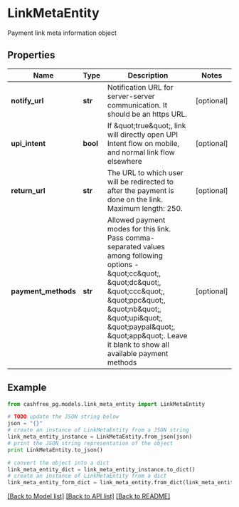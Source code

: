 # LinkMetaEntity

Payment link meta information object

## Properties
Name | Type | Description | Notes
------------ | ------------- | ------------- | -------------
**notify_url** | **str** | Notification URL for server-server communication. It should be an https URL. | [optional] 
**upi_intent** | **bool** | If \&quot;true\&quot;, link will directly open UPI Intent flow on mobile, and normal link flow elsewhere | [optional] 
**return_url** | **str** | The URL to which user will be redirected to after the payment is done on the link. Maximum length: 250. | [optional] 
**payment_methods** | **str** | Allowed payment modes for this link. Pass comma-separated values among following options - \&quot;cc\&quot;, \&quot;dc\&quot;, \&quot;ccc\&quot;, \&quot;ppc\&quot;, \&quot;nb\&quot;, \&quot;upi\&quot;, \&quot;paypal\&quot;, \&quot;app\&quot;. Leave it blank to show all available payment methods | [optional] 

## Example

```python
from cashfree_pg.models.link_meta_entity import LinkMetaEntity

# TODO update the JSON string below
json = "{}"
# create an instance of LinkMetaEntity from a JSON string
link_meta_entity_instance = LinkMetaEntity.from_json(json)
# print the JSON string representation of the object
print LinkMetaEntity.to_json()

# convert the object into a dict
link_meta_entity_dict = link_meta_entity_instance.to_dict()
# create an instance of LinkMetaEntity from a dict
link_meta_entity_form_dict = link_meta_entity.from_dict(link_meta_entity_dict)
```
[[Back to Model list]](../README.md#documentation-for-models) [[Back to API list]](../README.md#documentation-for-api-endpoints) [[Back to README]](../README.md)


